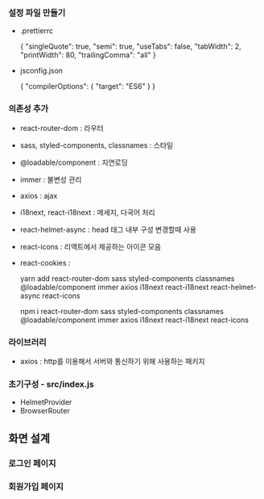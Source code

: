 ### 설정 파일 만들기

- .prettierrc

  {
  "singleQuote": true,
  "semi": true,
  "useTabs": false,
  "tabWidth": 2,
  "printWidth": 80,
  "trailingComma": "all"
  }

- jsconfig.json

  {
  "compilerOptions": {
  "target": "ES6"
  }
  }

### 의존성 추가

- react-router-dom : 라우터
- sass, styled-components, classnames : 스타일
- @loadable/component : 지연로딩
- immer : 불변성 관리
- axios : ajax
- i18next, react-i18next : 메세지, 다국어 처리
- react-helmet-async : head 태그 내부 구성 변경할때 사용
- react-icons : 리액트에서 제공하는 아이콘 모음
- react-cookies :

  yarn add react-router-dom sass styled-components classnames @loadable/component immer axios i18next react-i18next react-helmet-async react-icons

  npm i react-router-dom sass styled-components classnames @loadable/component immer axios i18next react-i18next react-icons

### 라이브러리

- axios : http를 이용해서 서버와 통신하기 위해 사용하는 패키지

### 초기구성 - src/index.js

- HelmetProvider
- BrowserRouter

## 화면 설계

### 로그인 페이지

### 회원가입 페이지

###
